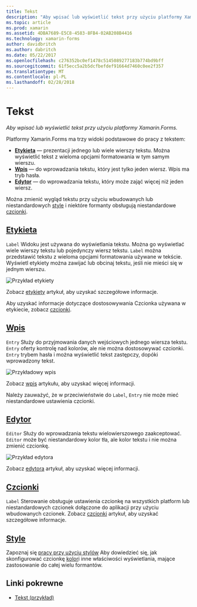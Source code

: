 ```yaml
---
title: Tekst
description: "Aby wpisać lub wyświetlić tekst przy użyciu platformy Xamarin.Forms."
ms.topic: article
ms.prod: xamarin
ms.assetid: 4DBA7689-E5C8-4583-8FB4-02AB208B4416
ms.technology: xamarin-forms
author: davidbritch
ms.author: dabritch
ms.date: 05/22/2017
ms.openlocfilehash: c276352bc0ef1478c5145089277183b774bd9bff
ms.sourcegitcommit: 61f5ecc5a2b5dcfbefdef91664d7460c0ee2f357
ms.translationtype: MT
ms.contentlocale: pl-PL
ms.lasthandoff: 02/28/2018
---
```

# <a name="text"></a>Tekst

_Aby wpisać lub wyświetlić tekst przy użyciu platformy Xamarin.Forms._

Platformy Xamarin.Forms ma trzy widoki podstawowe do pracy z tekstem:

- **[Etykieta](#Label)**  &mdash; prezentacji jednego lub wiele wierszy tekstu. Można wyświetlić tekst z wieloma opcjami formatowania w tym samym wierszu.
- **[Wpis](#Entry)**  &mdash; do wprowadzania tekstu, który jest tylko jeden wiersz. Wpis ma tryb hasła.
- **[Edytor](#Editor)**  &mdash; do wprowadzania tekstu, który może zająć więcej niż jeden wiersz.

Można zmienić wygląd tekstu przy użyciu wbudowanych lub niestandardowych [style](#Styles) i niektóre formanty obsługują niestandardowe [czcionki](#Fonts).

## <a name="labellabelmd"></a>[Etykieta](label.md)

`Label` Widoku jest używana do wyświetlania tekstu. Można go wyświetlać wiele wierszy tekstu lub pojedynczy wiersz tekstu. `Label` można przedstawić tekstu z wieloma opcjami formatowania używane w tekście. Wyświetl etykiety można zawijać lub obcinaj tekstu, jeśli nie mieści się w jednym wierszu.

![](images/label.png "Przykład etykiety")

Zobacz [etykiety](label.md) artykuł, aby uzyskać szczegółowe informacje.

Aby uzyskać informacje dotyczące dostosowywania Czcionka używana w etykiecie, zobacz [czcionki](fonts.md).

## <a name="entryentrymd"></a>[Wpis](entry.md)

`Entry` Służy do przyjmowania danych wejściowych jednego wiersza tekstu. `Entry` oferty kontrolę nad kolorów, ale nie można dostosowywać czcionki. `Entry` trybem hasła i można wyświetlić tekst zastępczy, dopóki wprowadzony tekst.

![](images/entry.png "Przykładowy wpis")

Zobacz [wpis](entry.md) artykułu, aby uzyskać więcej informacji.

Należy zauważyć, że w przeciwieństwie do `Label`, `Entry` nie może mieć niestandardowe ustawienia czcionki.

## <a name="editoreditormd"></a>[Edytor](editor.md)

`Editor` Służy do wprowadzania tekstu wielowierszowego zaakceptować. `Editor` może być niestandardowy kolor tła, ale kolor tekstu i nie można zmienić czcionkę.

![](images/editor.png "Przykład edytora")

Zobacz [edytora](editor.md) artykuł, aby uzyskać więcej informacji.

## <a name="fontsfontsmd"></a>[Czcionki](fonts.md)

`Label` Sterowanie obsługuje ustawienia czcionkę na wszystkich platform lub niestandardowych czcionek dołączone do aplikacji przy użyciu wbudowanych czcionek. Zobacz [czcionki](fonts.md) artykuł, aby uzyskać szczegółowe informacje.

## <a name="stylesstylesmd"></a>[Style](styles.md)

Zapoznaj się [pracy przy użyciu stylów](~/xamarin-forms/user-interface/styles/index.md) Aby dowiedzieć się, jak skonfigurować czcionkę [kolor](~/xamarin-forms/user-interface/colors.md)i inne właściwości wyświetlania, mające zastosowanie do całej wielu formantów.



## <a name="related-links"></a>Linki pokrewne

- [Tekst (przykład)](https://developer.xamarin.com/samples/xamarin-forms/UserInterface/Text)
